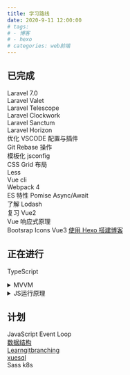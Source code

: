 ```yaml
---
title: 学习路线
date: 2020-9-11 12:00:00
# tags:
# - 博客
# - hexo
# categories: web前端
---
```


## 已完成

Laravel 7.0  
Laravel Valet  
Laravel Telescope  
Laravel Clockwork  
Laravel Sanctum  
Laravel Horizon  
优化 VSCODE 配置与插件  
Git Rebase 操作  
模板化 jsconfig  
CSS Grid 布局  
Less  
Vue cli  
Webpack 4  
ES 特性 Pomise Async/Await  
了解 Lodash  
复习 Vue2  
Vue 响应式原理  
Bootsrap Icons
Vue3
[使用 Hexo 搭建博客](https://www.bilibili.com/video/BV1dt4y1Q7UE)

## 正在进行

TypeScript

<details><summary>MVVM</summary>

-   VM(编译器,响应式数据,渲染器)
-   编译器(AST 抽象语法树 -> Transfer -> Generate)
    -   AST Parser 通过正则将模板字符串解析并转换为抽象语法树,即节点(JavaScript Object),包含标签名,标签属性 内容,子节点
    -   Transfer 将抽象语法树转为具象语法树(因为每个框架会有独有的标签属性,需要单独提出解析 提取,更细致的表现为在语法树中, 例如 Vue 中的指令)
    -   Generate 依据具象语法树生成渲染函数的逻辑代码

</details>

<details><summary>JS运行原理</summary>

动态类型语言在编码时提供的信息太少了,让编译器无法在运行前知道变量的类型,只有在运行期间才能确定各个变量的类型,这就导致 JS 无法在运行前编译出更加快速的低级语言的代码,也就是机器代码(Machine Code)

Just In Time(JIT)在运行时生成机器代码,而不是提前生成.在运行阶段收集类型信息,然后根据信息编译机器码,之后再运行代码时直接使用机器码

Ahead Of Time(AOT)在运行前提前生成好机器码

JavaScript 引擎(将高级语言 JS 转为低级语言机器码)

-   JS 引擎首先将 JS 源码通过 parser(解析器)解析成抽象语法树(AST)
-   接着通过 interpreter(解释器)将 AST 编译成字节码(bytecode)
-   字节码通过 compiler(编译器)生成 machine code(机器码)
    -   字节码:是一种中间状态(中间码)的二进制代码(文件),这也是为什么 Java 这种语言可以跨平台的原因
    -   机器码:是电脑 CPU 直接读取运行的机器指令,运行速度最快
    -   不同平台的机器代码会有差异,所以编译器会根据当前平台(如 ARM x64)编译出不同平台的机器码,这里的机器码其实就是汇编代码

</details>

## 计划

JavaScript Event Loop \
[数据结构](https://www.bilibili.com/video/BV1b7411N798) \
[Learngitbranching](https://learngitbranching.js.org) \
[xuesql](http://xuesql.cn/lesson/introduction) \
Sass
k8s
